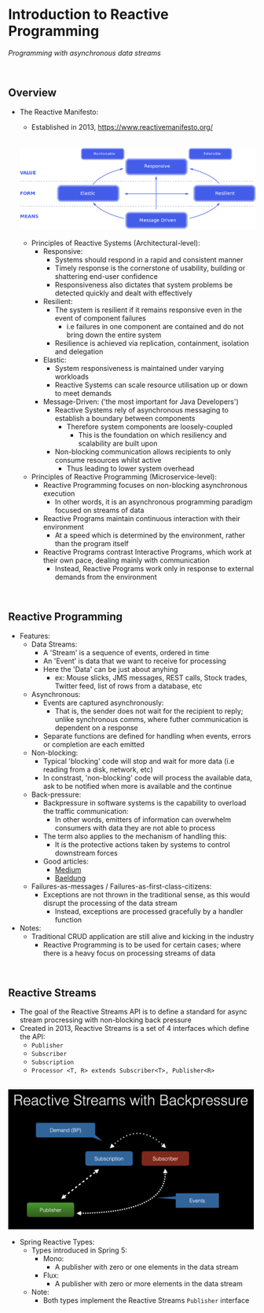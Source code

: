 # Introduction to Reactive Programming
*Programming with asynchronous data streams*

<br>

## Overview
* The Reactive Manifesto:
    * Established in 2013, https://www.reactivemanifesto.org/

    <br>
    <br>


    <img src="./res/reactive-traits.png" width="600">

    <br>
    <br>

    * Principles of Reactive Systems (Architectural-level):
        * Responsive:
            * Systems should respond in a rapid and consistent manner
            * Timely response is the cornerstone of usability, building or shattering end-user confidence
            * Responsiveness also dictates that system problems be detected quickly and dealt with effectively
        * Resilient:
            * The system is resilient if it remains responsive even in the event of component failures
                * i.e failures in one component are contained and do not bring down the entire system
            * Resilience is achieved via replication, containment, isolation and delegation
        * Elastic:
            * System responsiveness is maintained under varying workloads
            * Reactive Systems can scale resource utilisation up or down to meet demands
        * Message-Driven: ('the most important for Java Developers')
            * Reactive Systems rely of asynchronous messaging to establish a boundary between components
                * Therefore system components are loosely-coupled
                    * This is the foundation on which resiliency and scalability are built upon
            * Non-blocking communication allows recipients to only consume resources whilst active
                * Thus leading to lower system overhead
    * Principles of Reactive Programming (Microservice-level):
        * Reactive Programming focuses on non-blocking asynchronous execution
            * In other words, it is an asynchronous programming paradigm focused on streams of data
        * Reactive Programs maintain continuous interaction with their environment
            * At a speed which is determined by the environment, rather than the program itself
        * Reactive Programs contrast Interactive Programs, which work at their own pace, dealing mainly with communication
            * Instead, Reactive Programs work only in response to external demands from the environment

<br>

## Reactive Programming
* Features:
    * Data Streams:
        * A 'Stream' is a sequence of events, ordered in time
        * An 'Event' is data that we want to receive for processing
        * Here the 'Data' can be just about anyhing
            * ex: Mouse slicks, JMS messages, REST calls, Stock trades, Twitter feed, list of rows from a database, etc
    * Asynchronous:
        * Events are captured asynchronously:
            * That is, the sender does not wait for the recipient to reply; unlike synchronous comms, where futher communication is dependent on a response
        * Separate functions are defined for handling when events, errors or completion are each emitted
    * Non-blocking:
        * Typical 'blocking' code will stop and wait for more data (i.e reading from a disk, network, etc)
        * In constrast, 'non-blocking' code will process the available data, ask to be notified when more is available and the continue
    * Back-pressure:
        * Backpressure in software systems is the capability to overload the traffic communication:
            * In other words, emitters of information can overwhelm consumers with data they are not able to process
        * The term also applies to the mechanism of handling this:
            * It is the protective actions taken by systems to control downstream forces
        * Good articles:
            * [Medium](https://medium.com/@jayphelps/backpressure-explained-the-flow-of-data-through-software-2350b3e77ce7)
            * [Baeldung](https://www.baeldung.com/spring-webflux-backpressure#:~:text=Backpressure%20in%20Reactive%20Streams,receive%20and%20process%20the%20events.)
    * Failures-as-messages / Failures-as-first-class-citizens:
        * Exceptions are not thrown in the traditional sense, as this would disrupt the processing of the data stream
            * Instead, exceptions are processed gracefully by a handler function
* Notes:
    * Traditional CRUD application are still alive and kicking in the industry
        * Reactive Programming is to be used for certain cases; where there is a heavy focus on processing streams of data

<br>

## Reactive Streams
* The goal of the Reactive Streams API is to define a standard for async stream procressing with non-blocking back pressure
* Created in 2013, Reactive Streams is a set of 4 interfaces which define the API:
    * `Publisher`
    * `Subscriber`
    * `Subscription`
    * `Processor <T, R> extends Subscriber<T>, Publisher<R>`

<br>

<img src="./res/reactive-stream-backpressure.png" width="500">

<br>

* Spring Reactive Types:
    * Types introduced in Spring 5:
        * Mono:
            * A publisher with zero or one elements in the data stream
        * Flux:
            * A publisher with zero or more elements in the data stream
    * Note:
        * Both types implement the Reactive Streams `Publisher` interface